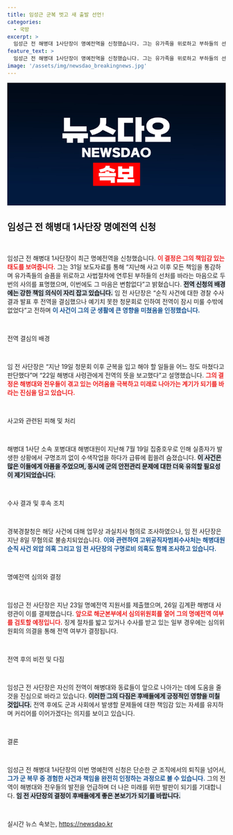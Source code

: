 ```yaml
---
title: 임성근 군복 벗고 새 출발 선언!
categories:
  - 국방
excerpt: >
  임성근 전 해병대 1사단장이 명예전역을 신청했습니다. 그는 유가족을 위로하고 부하들의 선처를 바라는 마음을 전하며, 청문회 이후 전역 결심을 밝혔습니다. 해병대의 어려움을 극복하기 위한 그의 결정이 주목받고 있습니다.
feature_text: >
  임성근 전 해병대 1사단장이 명예전역을 신청했습니다. 그는 유가족을 위로하고 부하들의 선처를 바라는 마음을 전하며, 청문회 이후 전역 결심을 밝혔습니다. 해병대의 어려움을 극복하기 위한 그의 결정이 주목받고 있습니다.
image: '/assets/img/newsdao_breakingnews.jpg'
---
```


<p><img src="/assets/img/newsdao_breakingnews.jpg" alt="pcversion 속보" /></p>

<h2 data-ke-size="size26">임성근 전 해병대 1사단장 명예전역 신청</h2>

<p data-ke-size="size16">&nbsp;</p> 

<p>임성근 전 해병대 1사단장이 최근 명예전역을 신청했습니다. <b><span style="color: #ee2323;">이 결정은 그의 책임감 있는 태도를 보여줍니다.</span></b> 그는 31일 보도자료를 통해 “지난해 사고 이후 모든 책임을 통감하며 유가족들의 슬픔을 위로하고 사법절차에 연루된 부하들의 선처를 바라는 마음으로 두 번의 사의를 표명했으며, 이번에도 그 마음은 변함없다”고 밝혔습니다. <b><span style="background-color: #21538527;">전역 신청의 배경에는 강한 책임 의식이 자리 잡고 있습니다.</span></b> 임 전 사단장은 “순직 사건에 대한 경찰 수사 결과 발표 후 전역을 결심했으나 예기치 못한 청문회로 인하여 전역이 잠시 미룰 수밖에 없었다”고 전하며 <b><span style="color: #1a5490;">이 사건이 그의 군 생활에 큰 영향을 미쳤음을 인정했습니다.</span></b></p>

<p data-ke-size="size16">&nbsp;</p>

<p>전역 결심의 배경</p>

<p data-ke-size="size16">&nbsp;</p>

<p>임 전 사단장은 “지난 19일 청문회 이후 군복을 입고 해야 할 일들을 어느 정도 마쳤다고 판단했다”며 “22일 해병대 사령관에게 전역의 뜻을 보고했다”고 설명했습니다. <b><span style="color: #ee2323;">그의 결정은 해병대와 전우들이 겪고 있는 어려움을 극복하고 미래로 나아가는 계기가 되기를 바라는 진심을 담고 있습니다.</span></b> </p>

<p data-ke-size="size16">&nbsp;</p>

<p>사고와 관련된 피해 및 처리</p>

<p data-ke-size="size16">&nbsp;</p>

<p>해병대 1사단 소속 포병대대 해병대원이 지난해 7월 19일 집중호우로 인해 실종자가 발생한 상황에서 구명조끼 없이 수색작업을 하다가 급류에 휩쓸려 숨졌습니다. <b><span style="background-color: #21538527;">이 사건은 많은 이들에게 아픔을 주었으며, 동시에 군의 안전관리 문제에 대한 더욱 유의할 필요성이 제기되었습니다.</span></b> </p>

<p data-ke-size="size16">&nbsp;</p>

<p>수사 결과 및 후속 조치</p>

<p data-ke-size="size16">&nbsp;</p>

<p>경북경찰청은 해당 사건에 대해 업무상 과실치사 혐의로 조사하였으나, 임 전 사단장은 지난 8일 무혐의로 불송치되었습니다. <b><span style="color: #1a5490;">이와 관련하여 고위공직자범죄수사처는 해병대원 순직 사건 외압 의혹 그리고 임 전 사단장의 구명로비 의혹도 함께 조사하고 있습니다.</span></b></p>

<p data-ke-size="size16">&nbsp;</p>

<p>명예전역 심의와 결정</p>

<p data-ke-size="size16">&nbsp;</p>

<p>임성근 전 사단장은 지난 23일 명예전역 지원서를 제출했으며, 26일 김계환 해병대 사령관이 이를 결제했습니다. <b><span style="color: #ee2323;">앞으로 해군본부에서 심의위원회를 열어 그의 명예전역 여부를 검토할 예정입니다.</span></b> 징계 절차를 밟고 있거나 수사를 받고 있는 일부 경우에는 심의위원회의 의결을 통해 전역 여부가 결정됩니다.</p>

<p data-ke-size="size16">&nbsp;</p>

<p>전역 후의 비전 및 다짐</p>

<p data-ke-size="size16">&nbsp;</p>

<p>임성근 전 사단장은 자신의 전역이 해병대와 동료들이 앞으로 나아가는 데에 도움을 줄 것을 진심으로 바라고 있습니다. <b><span style="background-color: #21538527;">이러한 그의 다짐은 후배들에게 긍정적인 영향을 미칠 것입니다.</span></b> 전역 후에도 군과 사회에서 발생할 문제들에 대한 책임감 있는 자세를 유지하며 커리어를 이어가겠다는 의지를 보이고 있습니다. </p>

<p data-ke-size="size16">&nbsp;</p>

<p>결론</p>

<p data-ke-size="size16">&nbsp;</p>

<p>임성근 전 해병대 1사단장의 이번 명예전역 신청은 단순한 군 조직에서의 퇴직을 넘어서, <b><span style="color: #1a5490;">그가 군 복무 중 경험한 사건과 책임을 완전히 인정하는 과정으로 볼 수 있습니다.</span></b> 그의 전역이 해병대와 전우들의 발전을 언급하며 더 나은 미래를 위한 발판이 되기를 기대합니다. <b><span style="background-color: #21538527;">임 전 사단장의 결정이 후배들에게 좋은 본보기가 되기를 바랍니다.</span></b> </p>

<p data-ke-size="size16">&nbsp;</p>
실시간 뉴스 속보는, <a href="https://newsdao.kr" rel="dofollow">https://newsdao.kr</a>


